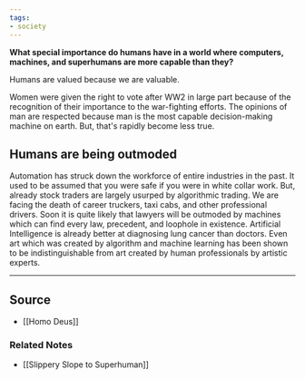 ```yaml
---
tags:
- society
---
```

**What special importance do humans have in a world where computers, machines, and superhumans are more capable than they?**

Humans are valued because we are valuable. 

Women were given the right to vote after WW2 in large part because of the recognition of their importance to the war-fighting efforts. The opinions of man are respected because man is the most capable decision-making machine on earth. But, that's rapidly become less true. 

## Humans are being outmoded

Automation has struck down the workforce of entire industries in the past. It used to be assumed that you were safe if you were in white collar work. But, already stock traders are largely usurped by algorithmic trading. We are facing the death of career truckers, taxi cabs, and other professional drivers. Soon it is quite likely that lawyers will be outmoded by machines which can find every law, precedent, and loophole in existence. Artificial Intelligence is already better at diagnosing lung cancer than doctors. Even art which was created by algorithm and machine learning has been shown to be indistinguishable from art created by human professionals by artistic experts.

---

## Source
- [[Homo Deus]]

### Related Notes
- [[Slippery Slope to Superhuman]]